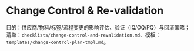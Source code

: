 # Change Control & Re-validation

目的：供应商/物料/标签/流程变更的影响评估、验证（IQ/OQ/PQ）与回滚策略；清单：`checklists/change-control-and-revalidation.md`、模板：`templates/change-control-plan-tmpl.md`。
